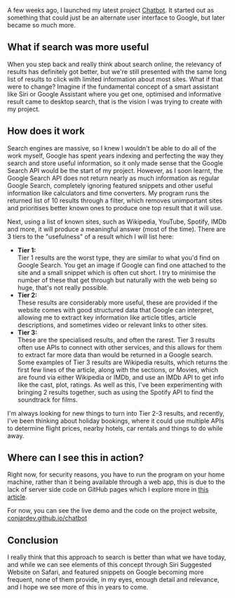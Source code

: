 <!-- 
# title: How I made a smart assistant by harnessing the power of Google Search
# description: I look at the fundamental concept of search engines and explore opportunities to improve them.
# seo-description: Connor Jarrett looks at the fundamental concept of search and explores possibilities of what it would be like if they changed.
# image: chatbot.png
# date: 2023-5-8
-->

A few weeks ago, I launched my latest project [Chatbot](https://conjardev.github.io/chatbot). It started out as something that could just be an alternate user interface to Google, but later became so much more.

## What if search was more useful
When you step back and really think about search online, the relevancy of results has definitely got better, but we're still presented with the same long list of results to click with limited information about most sites. What if that were to change? Imagine if the fundamental concept of a smart assistant like Siri or Google Assistant where you get one, optimised and informative result came to desktop search, that is the vision I was trying to create with my project.

## How does it work
Search engines are massive, so I knew I wouldn't be able to do all of the work myself, Google has spent years indexing and perfecting the way they search and store useful information, so it only made sense that the Google Search API would be the start of my project. However, as I soon learnt, the Google Search API does not return nearly as much information as regular Google Search, completely ignoring featured snippets and other useful information like calculators and time converters. My program runs the returned list of 10 results through a filter, which removes unimportant sites and prioritises better known ones to produce one top result that it will use.

Next, using a list of known sites, such as Wikipedia, YouTube, Spotify, IMDb and more, it will produce a meaningful answer (most of the time). There are 3 tiers to the "usefulness" of a result which I will list here:
- **Tier 1:**<br>
  Tier 1 results are the worst type, they are similar to what you'd find on Google Search. You get an image if Google can find one attached to the site and a small snippet which is often cut short. I try to minimise the number of these that get through but naturally with the web being so huge, that's not really possible.
- **Tier 2:**<br>
  These results are considerably more useful, these are provided if the website comes with good structured data that Google can interpret, allowing me to extract key information like article titles, article descriptions, and sometimes video or relevant links to other sites.
- **Tier 3:**<br>
  These are the specialised results, and often the rarest. Tier 3 results often use APIs to connect with other services, and this allows for them to extract far more data than would be returned in a Google search. Some examples of Tier 3 results are Wikipedia results, which returns the first few lines of the article, along with the sections, or Movies, which are found via either Wikipedia or IMDb, and use an IMDb API to get info like the cast, plot, ratings. As well as this, I've been experimenting with bringing 2 results together, such as using the Spotify API to find the soundtrack for films.

I'm always looking for new things to turn into Tier 2-3 results, and recently, I've been thinking about holiday bookings, where it could use multiple APIs to determine flight prices, nearby hotels, car rentals and things to do while away.

## Where can I see this in action?
Right now, for security reasons, you have to run the program on your home machine, rather than it being available through a web app, this is due to the lack of server side code on GitHub pages which I explore more in [this article](https://labnotebook.connorjarrett.com/post/building-a-blog-with-github-pages-and-nodejs-despite-the-challenges).

For now, you can see the live demo and the code on the project website, [conjardev.github.io/chatbot](https://conjardev.github.io/chatbot)

## Conclusion
I really think that this approach to search is better than what we have today, and while we can see elements of this concept through Siri Suggested Website on Safari, and featured snippets on Google becoming more frequent, none of them provide, in my eyes, enough detail and relevance, and I hope we see more of this in years to come.